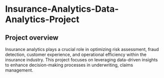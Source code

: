 # Insurance-Analytics-Data-Analytics-Project
## Project overview
Insurance analytics plays a crucial role in optimizing risk assessment, fraud detection, customer experience, and operational efficiency within the insurance industry. This project focuses on leveraging data-driven insights to enhance decision-making processes in underwriting, claims management.
